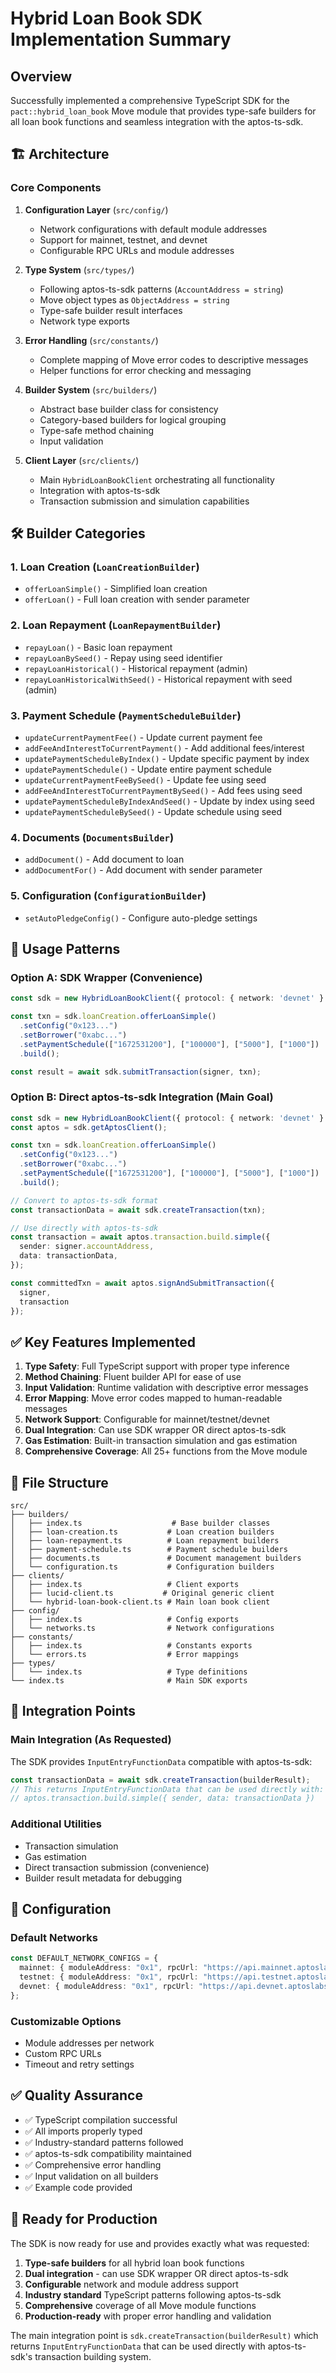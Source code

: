 # Hybrid Loan Book SDK Implementation Summary

## Overview

Successfully implemented a comprehensive TypeScript SDK for the `pact::hybrid_loan_book` Move module that provides type-safe builders for all loan book functions and seamless integration with the aptos-ts-sdk.

## 🏗️ Architecture

### Core Components

1. **Configuration Layer** (`src/config/`)
   - Network configurations with default module addresses
   - Support for mainnet, testnet, and devnet
   - Configurable RPC URLs and module addresses

2. **Type System** (`src/types/`)
   - Following aptos-ts-sdk patterns (`AccountAddress = string`)
   - Move object types as `ObjectAddress = string`
   - Type-safe builder result interfaces
   - Network type exports

3. **Error Handling** (`src/constants/`)
   - Complete mapping of Move error codes to descriptive messages
   - Helper functions for error checking and messaging

4. **Builder System** (`src/builders/`)
   - Abstract base builder class for consistency
   - Category-based builders for logical grouping
   - Type-safe method chaining
   - Input validation

5. **Client Layer** (`src/clients/`)
   - Main `HybridLoanBookClient` orchestrating all functionality
   - Integration with aptos-ts-sdk
   - Transaction submission and simulation capabilities

## 🛠️ Builder Categories

### 1. Loan Creation (`LoanCreationBuilder`)
- `offerLoanSimple()` - Simplified loan creation
- `offerLoan()` - Full loan creation with sender parameter

### 2. Loan Repayment (`LoanRepaymentBuilder`)
- `repayLoan()` - Basic loan repayment
- `repayLoanBySeed()` - Repay using seed identifier
- `repayLoanHistorical()` - Historical repayment (admin)
- `repayLoanHistoricalWithSeed()` - Historical repayment with seed (admin)

### 3. Payment Schedule (`PaymentScheduleBuilder`)
- `updateCurrentPaymentFee()` - Update current payment fee
- `addFeeAndInterestToCurrentPayment()` - Add additional fees/interest
- `updatePaymentScheduleByIndex()` - Update specific payment by index
- `updatePaymentSchedule()` - Update entire payment schedule
- `updateCurrentPaymentFeeBySeed()` - Update fee using seed
- `addFeeAndInterestToCurrentPaymentBySeed()` - Add fees using seed
- `updatePaymentScheduleByIndexAndSeed()` - Update by index using seed
- `updatePaymentScheduleBySeed()` - Update schedule using seed

### 4. Documents (`DocumentsBuilder`)
- `addDocument()` - Add document to loan
- `addDocumentFor()` - Add document with sender parameter

### 5. Configuration (`ConfigurationBuilder`)
- `setAutoPledgeConfig()` - Configure auto-pledge settings

## 🚀 Usage Patterns

### Option A: SDK Wrapper (Convenience)
```typescript
const sdk = new HybridLoanBookClient({ protocol: { network: 'devnet' } });

const txn = sdk.loanCreation.offerLoanSimple()
  .setConfig("0x123...")
  .setBorrower("0xabc...")
  .setPaymentSchedule(["1672531200"], ["100000"], ["5000"], ["1000"])
  .build();

const result = await sdk.submitTransaction(signer, txn);
```

### Option B: Direct aptos-ts-sdk Integration (Main Goal)
```typescript
const sdk = new HybridLoanBookClient({ protocol: { network: 'devnet' } });
const aptos = sdk.getAptosClient();

const txn = sdk.loanCreation.offerLoanSimple()
  .setConfig("0x123...")
  .setBorrower("0xabc...")
  .setPaymentSchedule(["1672531200"], ["100000"], ["5000"], ["1000"])
  .build();

// Convert to aptos-ts-sdk format
const transactionData = await sdk.createTransaction(txn);

// Use directly with aptos-ts-sdk
const transaction = await aptos.transaction.build.simple({
  sender: signer.accountAddress,
  data: transactionData,
});

const committedTxn = await aptos.signAndSubmitTransaction({
  signer,
  transaction
});
```

## ✅ Key Features Implemented

1. **Type Safety**: Full TypeScript support with proper type inference
2. **Method Chaining**: Fluent builder API for ease of use
3. **Input Validation**: Runtime validation with descriptive error messages
4. **Error Mapping**: Move error codes mapped to human-readable messages
5. **Network Support**: Configurable for mainnet/testnet/devnet
6. **Dual Integration**: Can use SDK wrapper OR direct aptos-ts-sdk
7. **Gas Estimation**: Built-in transaction simulation and gas estimation
8. **Comprehensive Coverage**: All 25+ functions from the Move module

## 📁 File Structure

```
src/
├── builders/
│   ├── index.ts                    # Base builder classes
│   ├── loan-creation.ts           # Loan creation builders
│   ├── loan-repayment.ts          # Loan repayment builders
│   ├── payment-schedule.ts        # Payment schedule builders
│   ├── documents.ts               # Document management builders
│   └── configuration.ts           # Configuration builders
├── clients/
│   ├── index.ts                   # Client exports
│   ├── lucid-client.ts           # Original generic client
│   └── hybrid-loan-book-client.ts # Main loan book client
├── config/
│   ├── index.ts                   # Config exports
│   └── networks.ts                # Network configurations
├── constants/
│   ├── index.ts                   # Constants exports
│   └── errors.ts                  # Error mappings
├── types/
│   └── index.ts                   # Type definitions
└── index.ts                       # Main SDK exports
```

## 🎯 Integration Points

### Main Integration (As Requested)
The SDK provides `InputEntryFunctionData` compatible with aptos-ts-sdk:

```typescript
const transactionData = await sdk.createTransaction(builderResult);
// This returns InputEntryFunctionData that can be used directly with:
// aptos.transaction.build.simple({ sender, data: transactionData })
```

### Additional Utilities
- Transaction simulation
- Gas estimation  
- Direct transaction submission (convenience)
- Builder result metadata for debugging

## 🔧 Configuration

### Default Networks
```typescript
const DEFAULT_NETWORK_CONFIGS = {
  mainnet: { moduleAddress: "0x1", rpcUrl: "https://api.mainnet.aptoslabs.com/v1" },
  testnet: { moduleAddress: "0x1", rpcUrl: "https://api.testnet.aptoslabs.com/v1" },
  devnet: { moduleAddress: "0x1", rpcUrl: "https://api.devnet.aptoslabs.com/v1" }
};
```

### Customizable Options
- Module addresses per network
- Custom RPC URLs
- Timeout and retry settings

## ✅ Quality Assurance

- ✅ TypeScript compilation successful
- ✅ All imports properly typed
- ✅ Industry-standard patterns followed
- ✅ aptos-ts-sdk compatibility maintained
- ✅ Comprehensive error handling
- ✅ Input validation on all builders
- ✅ Example code provided

## 🚀 Ready for Production

The SDK is now ready for use and provides exactly what was requested:
1. **Type-safe builders** for all hybrid loan book functions
2. **Dual integration** - can use SDK wrapper OR direct aptos-ts-sdk
3. **Configurable** network and module address support
4. **Industry standard** TypeScript patterns following aptos-ts-sdk
5. **Comprehensive** coverage of all Move module functions
6. **Production-ready** with proper error handling and validation

The main integration point is `sdk.createTransaction(builderResult)` which returns `InputEntryFunctionData` that can be used directly with aptos-ts-sdk's transaction building system.